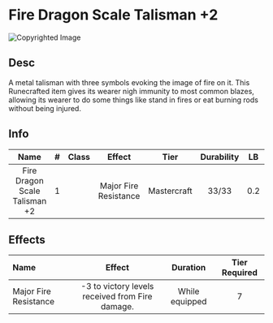 # Fire Dragon Scale Talisman +2

![Copyrighted Image](FireDragonScaleTalisman+2.png)

## Desc

A metal talisman with three symbols evoking the image of fire on it. This Runecrafted item gives its wearer nigh immunity to most common blazes, allowing its wearer to do some things like stand in fires or eat burning rods without being injured.

## Info

|             Name             | # | Class |        Effect        |    Tier    | Durability | LB | Value |
| :---------------------------: | :-: | :---: | :-------------------: | :---------: | :--------: | :-: | :---: |
| Fire Dragon Scale Talisman +2 | 1 |      | Major Fire Resistance | Mastercraft |   33/33   | 0.2 |   ?   |

## Effects

| Name | Effect | Duration | Tier Required |
| :--- | :----: | :------: | :-----------: |
| Major Fire Resistance | -3 to victory levels received from Fire damage. | While equipped | 7 |
